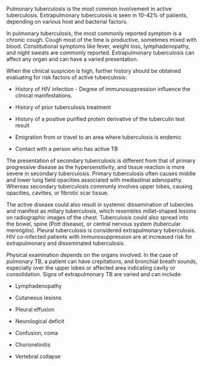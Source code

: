 Pulmonary tuberculosis is the most common involvement in active tuberculosis. Extrapulmonary tuberculosis is seen in 10-42% of patients, depending on various host and bacterial factors.

In pulmonary tuberculosis, the most commonly reported symptom is a chronic cough. Cough most of the time is productive, sometimes mixed with blood. Constitutional symptoms like fever, weight loss, lymphadenopathy, and night sweats are commonly reported. Extrapulmonary tuberculosis can affect any organ and can have a varied presentation.

When the clinical suspicion is high, further history should be obtained evaluating for risk factors of active tuberculosis:

- History of HIV infection - Degree of immunosuppression influence the clinical manifestations.

- History of prior tuberculosis treatment

- History of a positive purified protein derivative of the tuberculin test result

- Emigration from or travel to an area where tuberculosis is endemic

- Contact with a person who has active TB

The presentation of secondary tuberculosis is different from that of primary progressive disease as the hypersensitivity, and tissue reaction is more severe in secondary tuberculosis. Primary tuberculosis often causes middle and lower lung field opacities associated with mediastinal adenopathy. Whereas secondary tuberculosis commonly involves upper lobes, causing opacities, cavities, or fibrotic scar tissue.

The active disease could also result in systemic dissemination of tubercles and manifest as miliary tuberculosis, which resembles millet-shaped lesions on radiographic images of the chest. Tuberculosis could also spread into the bowel, spine (Pott disease), or central nervous system (tubercular meningitis). Pleural tuberculosis is considered extrapulmonary tuberculosis. HIV co-infected patients with immunosuppression are at increased risk for extrapulmonary and disseminated tuberculosis.

Physical examination depends on the organs involved. In the case of pulmonary TB, a patient can have crepitations, and bronchial breath sounds, especially over the upper lobes or affected area indicating cavity or consolidation. Signs of extrapulmonary TB are varied and can include:

- Lymphadenopathy

- Cutaneous lesions

- Pleural effusion

- Neurological deficit

- Confusion, coma

- Chorioretinitis

- Vertebral collapse